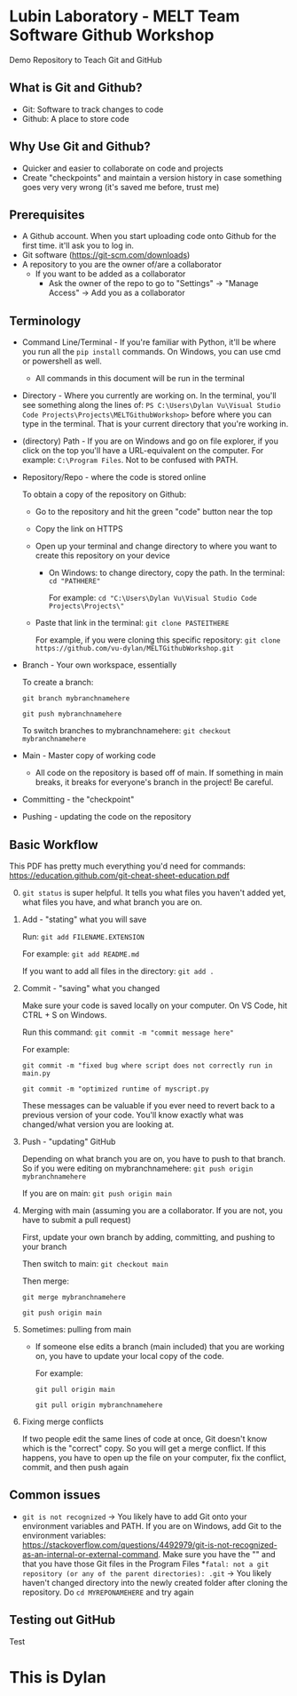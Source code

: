 # Lubin Laboratory - MELT Team Software Github Workshop
Demo Repository to Teach Git and GitHub

## What is Git and Github?
* Git: Software to track changes to code 
* Github: A place to store code

## Why Use Git and Github?
* Quicker and easier to collaborate on code and projects
* Create "checkpoints" and maintain a version history in case something goes very very wrong (it's saved me before, trust me)

## Prerequisites
* A Github account. When you start uploading code onto Github for the first time. it'll ask you to log in.
* Git software (https://git-scm.com/downloads)
* A repository to you are the owner of/are a collaborator
    * If you want to be added as a collaborator
        * Ask the owner of the repo to go to "Settings" -> "Manage Access" -> Add you as a collaborator

## Terminology
* Command Line/Terminal - If you're familiar with Python, it'll be where you run all the `pip install` commands. On Windows, you can use cmd or powershell as well.
    * All commands in this document will be run in the terminal
* Directory - Where you currently are working on. In the terminal, you'll see something along the lines of: `PS C:\Users\Dylan Vu\Visual Studio Code Projects\Projects\MELTGithubWorkshop>` before where you can type in the terminal. That is your current directory that you're working in.
* (directory) Path - If you are on Windows and go on file explorer, if you click on the top you'll have a URL-equivalent on the computer. For example: `C:\Program Files`. Not to be confused with PATH.
* Repository/Repo - where the code is stored online
    
    To obtain a copy of the repository on Github:
    * Go to the repository and hit the green "code" button near the top
    * Copy the link on HTTPS
    * Open up your terminal and change directory to where you want to create this repository on your device
        * On Windows: to change directory, copy the path. In the terminal: `cd "PATHHERE"`

            For example: `cd "C:\Users\Dylan Vu\Visual Studio Code Projects\Projects\"`

    * Paste that link in the terminal: `git clone PASTEITHERE`
    
        For example, if you were cloning this specific repository: `git clone https://github.com/vu-dylan/MELTGithubWorkshop.git`
* Branch - Your own workspace, essentially
    
    To create a branch:
    
    `git branch mybranchnamehere`
    
    `git push mybranchnamehere`
    
    To switch branches to mybranchnamehere: `git checkout mybranchnamehere`
* Main - Master copy of working code
    * All code on the repository is based off of main. If something in main breaks, it breaks for everyone's branch in the project! Be careful.
* Committing - the "checkpoint"
* Pushing - updating the code on the repository

## Basic Workflow
This PDF has pretty much everything you'd need for commands: https://education.github.com/git-cheat-sheet-education.pdf

0. `git status` is super helpful. It tells you what files you haven't added yet, what files you have, and what branch you are on.
1. Add - "stating" what you will save
    
    Run: `git add FILENAME.EXTENSION`
    
    For example: `git add README.md`
    
    If you want to add all files in the directory: `git add .`
2. Commit - "saving" what you changed
    
    Make sure your code is saved locally on your computer. On VS Code, hit CTRL + S on Windows.
    
    Run this command: `git commit -m "commit message here"`
    
    For example:
    
    `git commit -m "fixed bug where script does not correctly run in main.py`
    
    `git commit -m "optimized runtime of myscript.py`
    
    These messages can be valuable if you ever need to revert back to a previous version of your code. You'll know exactly what was changed/what version you are looking at.
3. Push - "updating" GitHub
    
    Depending on what branch you are on, you have to push to that branch. So if you were editing on mybranchnamehere: `git push origin mybranchnamehere`
    
    If you are on main: `git push origin main`
4. Merging with main (assuming you are a collaborator. If you are not, you have to submit a pull request)
    
    First, update your own branch by adding, committing, and pushing to your branch
    
    Then switch to main: `git checkout main`
    
    Then merge:
    
    `git merge mybranchnamehere`
    
    `git push origin main`
5. Sometimes: pulling from main
    * If someone else edits a branch (main included) that you are working on, you have to update your local copy of the code.

        For example:
    
        `git pull origin main`
    
        `git pull origin mybranchnamehere`
6. Fixing merge conflicts
    
    If two people edit the same lines of code at once, Git doesn't know which is the "correct" copy. So you will get a merge conflict. If this happens, you have to open up the file on your computer, fix the conflict, commit, and then push again

## Common issues
* `git is not recognized` -> You likely have to add Git onto your environment variables and PATH. If you are on Windows, add Git to the environment variables: https://stackoverflow.com/questions/4492979/git-is-not-recognized-as-an-internal-or-external-command. Make sure you have the "\" and that you have those Git files in the Program Files
*`fatal: not a git repository (or any of the parent directories): .git` -> You likely haven't changed directory into the newly created folder after cloning the repository. Do `cd MYREPONAMEHERE` and try again
## Testing out GitHub

Test

# This is Dylan
